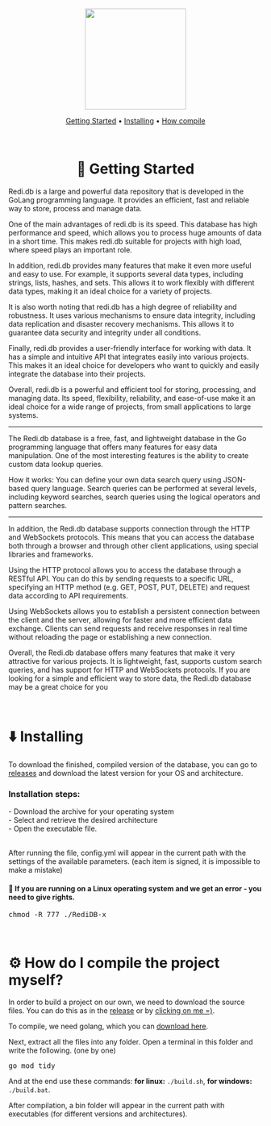 <br>

<div align="center" markdown=1>
  <p align="center"><img src="https://i.imgur.com/CzXM1jx.png" style="width: 200px"></p>

  <a href='https://github.com/redi-db/redi.db/tree/main#-getting-started'>Getting Started</a> • 
  <a href="https://github.com/redi-db/redi.db/tree/main#%EF%B8%8F-installing">Installing</a> •
  <a href='https://github.com/redi-db/redi.db/tree/main#%EF%B8%8F-how-do-i-compile-the-project-myself'>How compile</a>
</div>

<br>

<h1 align="center">🎉 Getting Started</h1>
Redi.db is a large and powerful data repository that is developed in the GoLang programming language. It provides an efficient, fast and reliable way to store, process and manage data.

One of the main advantages of redi.db is its speed. This database has high performance and speed, which allows you to process huge amounts of data in a short time. This makes redi.db suitable for projects with high load, where speed plays an important role.

In addition, redi.db provides many features that make it even more useful and easy to use. For example, it supports several data types, including strings, lists, hashes, and sets. This allows it to work flexibly with different data types, making it an ideal choice for a variety of projects.

It is also worth noting that redi.db has a high degree of reliability and robustness. It uses various mechanisms to ensure data integrity, including data replication and disaster recovery mechanisms. This allows it to guarantee data security and integrity under all conditions.

Finally, redi.db provides a user-friendly interface for working with data. It has a simple and intuitive API that integrates easily into various projects. This makes it an ideal choice for developers who want to quickly and easily integrate the database into their projects.

Overall, redi.db is a powerful and efficient tool for storing, processing, and managing data. Its speed, flexibility, reliability, and ease-of-use make it an ideal choice for a wide range of projects, from small applications to large systems.

<hr>

The Redi.db database is a free, fast, and lightweight database in the Go programming language that offers many features for easy data manipulation. One of the most interesting features is the ability to create custom data lookup queries.

How it works: You can define your own data search query using JSON-based query language. Search queries can be performed at several levels, including keyword searches, search queries using the logical operators and pattern searches.

<hr>

In addition, the Redi.db database supports connection through the HTTP and WebSockets protocols. This means that you can access the database both through a browser and through other client applications, using special libraries and frameworks.

Using the HTTP protocol allows you to access the database through a RESTful API. You can do this by sending requests to a specific URL, specifying an HTTP method (e.g. GET, POST, PUT, DELETE) and request data according to API requirements.

Using WebSockets allows you to establish a persistent connection between the client and the server, allowing for faster and more efficient data exchange. Clients can send requests and receive responses in real time without reloading the page or establishing a new connection.

Overall, the Redi.db database offers many features that make it very attractive for various projects. It is lightweight, fast, supports custom search queries, and has support for HTTP and WebSockets protocols. If you are looking for a simple and efficient way to store data, the Redi.db database may be a great choice for you

<br>

<h1>⬇️ Installing</h1>
To download the finished, compiled version of the database, you can go to <a href="https://github.com/redi-db/redi.db/releases">releases</a> and download the latest version for your OS and architecture.

<br>

<h3>Installation steps:</h3>
- Download the archive for your operating system<br>
- Select and retrieve the desired architecture<br>
- Open the executable file.<br>

<br>

After running the file, config.yml will appear in the current path with the settings of the available parameters. (each item is signed, it is impossible to make a mistake)

<h4>🔺 If you are running on a Linux operating system and we get an error - you need to give rights.</h4>
<pre>chmod -R 777 ./RediDB-x</pre>

<br>

<h1>⚙️ How do I compile the project myself?</h1>
In order to build a project on our own, we need to download the source files. You can do this as in the <a href="https://github.com/redi-db/redi.db/releases">release</a> or by <a href="https://github.com/redi-db/redi.db/archive/refs/heads/main.zip">clicking on me =)</a>.

To compile, we need golang, which you can <a href="https://go.dev/dl/">download here</a>. <br>

Next, extract all the files into any folder. Open a terminal in this folder and write the following. (one by one)

<pre>go mod tidy</pre>

And at the end use these commands: <b>for linux:</b> `./build.sh`, <b>for windows:</b> `./build.bat`.

After compilation, a bin folder will appear in the current path with executables (for different versions and architectures).
<br>
